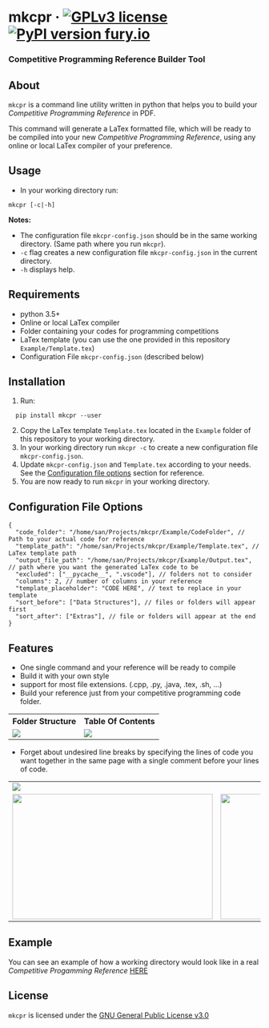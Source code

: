 

# mkcpr &middot; [![GPLv3 license](https://img.shields.io/badge/License-GPLv3-blue.svg)](https://github.com/searleser97/mkcpr/blob/master/LICENSE) [![PyPI version fury.io](https://badge.fury.io/py/mkcpr.svg)](https://pypi.org/project/mkcpr/)

### Competitive Programming Reference Builder Tool

## About

```mkcpr``` is a command line utility written in python that helps you to build your *Competitive Programming Reference* in PDF.

This command will generate a LaTex formatted file, which will be ready to be compiled into your new *Competitive Programming Reference*, using any online or local LaTex compiler of your preference.
## Usage

- In your working directory run:

```shell
mkcpr [-c|-h]
```
**Notes:**

- The configuration file ```mkcpr-config.json``` should be in the same working directory. (Same path where you run ```mkcpr```).
- ```-c``` flag creates a new configuration file ```mkcpr-config.json``` in the current directory.
- ```-h``` displays help.

## Requirements

- python 3.5+
- Online or local LaTex compiler
- Folder containing your codes for programming competitions
- LaTex template (you can use the one provided in this repository ```Example/Template.tex```)
- Configuration File ```mkcpr-config.json``` (described below)

## Installation

1. Run:
  ```shell
    pip install mkcpr --user
  ```
2. Copy the LaTex template ```Template.tex``` located in the ```Example``` folder of this repository to your working directory.
3. In your working directory run ```mkcpr -c``` to create a new configuration file ```mkcpr-config.json```.
4. Update ```mkcpr-config.json``` and ```Template.tex``` according to your needs. See the [Configuration file options](#configuration-file-options) section for reference.
5. You are now ready to run ```mkcpr``` in your working directory.

## Configuration File Options

```jsonc
{
  "code_folder": "/home/san/Projects/mkcpr/Example/CodeFolder", // Path to your actual code for reference
  "template_path": "/home/san/Projects/mkcpr/Example/Template.tex", // LaTex template path
  "output_file_path": "/home/san/Projects/mkcpr/Example/Output.tex", // path where you want the generated LaTex code to be
  "excluded": ["__pycache__", ".vscode"], // folders not to consider
  "columns": 2, // number of columns in your reference
  "template_placeholder": "CODE HERE", // text to replace in your template
  "sort_before": ["Data Structures"], // files or folders will appear first
  "sort_after": ["Extras"], // file or folders will appear at the end
}
```

## Features

- One single command and your reference will be ready to compile
- Build it with your own style
- support for most file extensions. (.cpp, .py, .java, .tex, .sh, ...)
- Build your reference just from your competitive programming code folder.

<table>
  <tr>
    <th> Folder Structure </th>
    <th> Table Of Contents </th>
  </tr>
  <tr>
    <td>
      <img src="https://codeforces.com/predownloaded/43/53/4353216697913b06f2909ee25b7d7fe586133501.png"/>
    </td>
    <td>
      <img src="https://codeforces.com/predownloaded/35/f5/35f510c1d145e2f3fb9fb147fcbf3febdff3ddf2.png"/>
    </td>
  </tr>
</table>

- Forget about undesired line breaks by specifying the lines of code you want together in the same page with a single comment before your lines of code.

<table>
  <tr>
    <td colspan="2">
      <img src="https://codeforces.com/predownloaded/29/ea/29ea463f8ac652c6bb5fa20fc1c7690546479333.png"/>
    </td>
  </tr>
  <tr>
    <td>
      <img src="https://codeforces.com/predownloaded/a1/4f/a14f0a93f62f3afb7d3519779c18d7e991948ed7.png" width="400" height="250"/>
    </td>
    <td>
      <img src="https://codeforces.com/predownloaded/f6/1e/f61ec142697979d7ebb5b3ec715e2856ebc2faaf.png" width="400" height="250"/>
    </td>
  </tr>
</table>

## Example

You can see an example of how a working directory would look like in a real *Competitive Progamming Reference* [HERE](https://github.com/searleser97/competitive-programming-reference)

## License

```mkcpr``` is licensed under the [GNU General Public License v3.0](https://github.com/searleser97/mkcpr/blob/master/LICENSE)